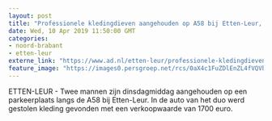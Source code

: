 ```yaml
---
layout: post
title: "Professionele kledingdieven aangehouden op A58 bij Etten-Leur, 1700 euro aan buit in auto gevonden"
date: Wed, 10 Apr 2019 11:50:00 GMT
categories: 
- noord-brabant 
- etten-leur 
externe_link: "https://www.ad.nl/etten-leur/professionele-kledingdieven-aangehouden-op-a58-bij-etten-leur-1700-euro-aan-buit-in-auto-gevonden~a1e5df45/"
feature_image: "https://images0.persgroep.net/rcs/0aX4c1FuZDlEnZL4fVQVh8B64IM/diocontent/77462400/_fitwidth/400/?appId=21791a8992982cd8da851550a453bd7f&quality=0.7"
---
```


ETTEN-LEUR - Twee mannen zijn dinsdagmiddag aangehouden op een parkeerplaats langs de A58 bij Etten-Leur. In de auto van het duo werd gestolen kleding gevonden met een verkoopwaarde van 1700 euro.
